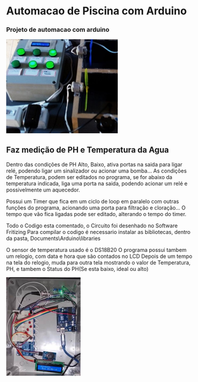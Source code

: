 # Automacao de Piscina com Arduino

### Projeto de automacao com arduino

<img src="https://github.com/Gabrirodri/Automacao-arduino-piscina/blob/Gabrirodri-patch-2/imagens/painel%20automacao%20piscina.jpeg" width="300">

## Faz medição de PH e Temperatura da Agua

Dentro das condições de PH Alto, Baixo, ativa portas na saida para ligar relé, podendo ligar um sinalizador ou acionar uma bomba...
As condições de Temperatura, podem ser  editados no programa, se for abaixo da temperatura indicada, liga uma porta na saida, podendo acionar um relé e possivelmente um aquecedor.


Possui um Timer que fica em um ciclo de loop em paralelo com outras funções do programa, acionando uma porta para filtração e cloração... 
O tempo que vão fica ligadas pode ser editado, alterando o tempo do timer. 

Todo o Codigo esta comentado, o Circuito foi desenhado no Software Fritizing
Para compilar o codigo é necessario instalar as bibliotecas, dentro da pasta, Documents\Arduino\libraries

O sensor de temperatura usado é o DS18B20
O programa possui tambem um relogio, com data e hora que são contados no LCD
Depois de um tempo na tela do relogio, muda para outra tela mostrando o valor de Temperatura, PH, e tambem o Status do PH(Se esta baixo, ideal ou alto)


<img src="https://github.com/Gabrirodri/Automacao-arduino-piscina/blob/Gabrirodri-patch-2/imagens/painel%20automacao%20piscina%202.jpeg" width="200">
